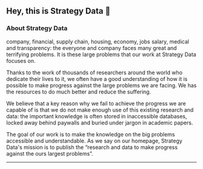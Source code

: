 ## Hey, this is Strategy Data 👋

<!-- ![An illustration showing a variety of differently themed Octocats. Monuments from different cities are indicated in the background like the Space Needle, Berlin Fernsehturm and Transamerica Pyramid.](https://raw.githubusercontent.com/HighlanderComputingSolution/.github/master/highlanderAbout.jpg)

we are building Highlander on GitHub. In fact, Based in the industrial heart of Sheffield, Highlander has been making IT uncomplicated since 1995. Our team of certified industry experts takes your IT challenges off your hands and applies a breadth of genuine knowledge and proven experience to create the ideal solution. We’ve been doing this for a very long time, so we know what works when it comes to transforming your business’ IT. -->

### About Strategy Data

company, financial, supply chain, housing, economy, jobs salary, medical and transparency: the everyone and company faces many great and terrifying problems. It is these large problems that our work at Strategy Data focuses on.

Thanks to the work of thousands of researchers around the world who dedicate their lives to it, we often have a good understanding of how it is possible to make progress against the large problems we are facing. We has the resources to do much better and reduce the suffering.

We believe that a key reason why we fail to achieve the progress we are capable of is that we do not make enough use of this existing research and data: the important knowledge is often stored in inaccessible databases, locked away behind paywalls and buried under jargon in academic papers.

The goal of our work is to make the knowledge on the big problems accessible and understandable. As we say on our homepage, Strategy Data's mission is to publish the “research and data to make progress against the ours largest problems”.



<!-- ### 🍿 An interconnected community

The open source community is the 💗 heart of GitHub and fundamental to how we build software today. See for yourself:


### 🦦 Contributing to the ecosystem

We contribute to the tools 🔧 we rely on to build and run GitHub, while also maintaining 🧙‍♂️ our own open source projects like:

- 

### 👓 Appendix

See what's happend on our [news](https://highlanderuk.com/news/) ✨ and [let us know](https://twitter.com/Highlandercs) if you have any suggestions 🙇‍♂️. Oh, and by the way, we are always hiring talented, passionate people to [join our team](https://www.linkedin.com/company/highlanderuk/) 🙌. -->
<!-- 
<details> 
	<summary>"Tell me more, I can't get enough!"</summary>
	<br>
	<ul>
	<li>Highlander is built using mighty 🔨 open source technologies like <a href="https://github.com/docker">Docker</a>, <a href="https://github.com/spring-projects">Spring Boot</a>, <a href="https://github.com/microsoft/TypeScript">TypeScript</a>, <a href="https://github.com/reactjs">React</a> and <a href="https://github.com/apache/kafka">Kafka</a> among others.</li>
 		<li>The three open source projects GitHub members have most contributed 👩‍💻 to are:
			<ul>
				<li><a href="https://github.com/microsoft/vscode">Visual Studio Code</a></li>
				<li><a href="https://github.com/rails/rails">Ruby on Rails</a></li>
				<li><a href="https://github.com/Homebrew">Homebrew</a></li>
			</ul>
		</li>
		<li>By the way, our <a href="https://github.com/github/docs">documentation</a> 🤓 is also open sourced</li> 
	</ul>
</details> -->

---



<!-- Made with 🖤
🙇‍♂️🎤⬇️
 -->
